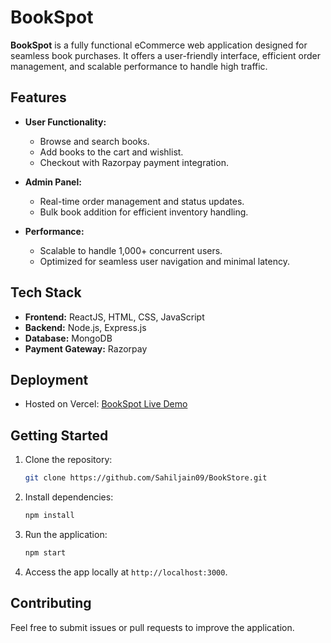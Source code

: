 # BookSpot  

**BookSpot** is a fully functional eCommerce web application designed for seamless book purchases. It offers a user-friendly interface, efficient order management, and scalable performance to handle high traffic.  

## Features  
- **User Functionality:**  
  - Browse and search books.  
  - Add books to the cart and wishlist.  
  - Checkout with Razorpay payment integration.  

- **Admin Panel:**  
  - Real-time order management and status updates.  
  - Bulk book addition for efficient inventory handling.  

- **Performance:**  
  - Scalable to handle 1,000+ concurrent users.  
  - Optimized for seamless user navigation and minimal latency.  

## Tech Stack  
- **Frontend:** ReactJS, HTML, CSS, JavaScript  
- **Backend:** Node.js, Express.js  
- **Database:** MongoDB  
- **Payment Gateway:** Razorpay  

## Deployment  
- Hosted on Vercel: [BookSpot Live Demo](https://book-store-frontend-mauve.vercel.app/all-books)  

## Getting Started  

1. Clone the repository:  
   ```bash  
   git clone https://github.com/Sahiljain09/BookStore.git  
   ```  

2. Install dependencies:  
   ```bash  
   npm install  
   ```  

3. Run the application:  
   ```bash  
   npm start  
   ```  

4. Access the app locally at `http://localhost:3000`.  

## Contributing  
Feel free to submit issues or pull requests to improve the application.  
